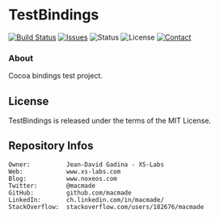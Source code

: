 TestBindings
============

[![Build Status](https://img.shields.io/travis/macmade/TestBindings.svg?branch=master&style=flat)](https://travis-ci.org/macmade/TestBindings)
[![Issues](http://img.shields.io/github/issues/macmade/TestBindings.svg?style=flat)](https://github.com/macmade/TestBindings/issues)
![Status](https://img.shields.io/badge/status-inactive-lightgray.svg?style=flat)
![License](https://img.shields.io/badge/license-mit-brightgreen.svg?style=flat)
[![Contact](https://img.shields.io/badge/contact-@macmade-blue.svg?style=flat)](https://twitter.com/macmade)

### About

Cocoa bindings test project.

License
-------

TestBindings is released under the terms of the MIT License.

Repository Infos
----------------

    Owner:			Jean-David Gadina - XS-Labs
    Web:			www.xs-labs.com
    Blog:			www.noxeos.com
    Twitter:		@macmade
    GitHub:			github.com/macmade
    LinkedIn:		ch.linkedin.com/in/macmade/
    StackOverflow:	stackoverflow.com/users/182676/macmade
